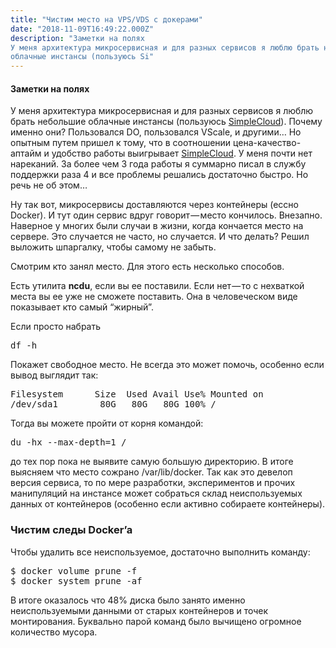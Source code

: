 ```yaml
---
title: "Чистим место на VPS/VDS с докерами"
date: "2018-11-09T16:49:22.000Z"
description: "Заметки на полях
У меня архитектура микросервисная и для разных сервисов я люблю брать небольшие
облачные инстансы (пользуюсь Si"
---
```


<h4>Заметки на полях</h4>
<p>У меня архитектура микросервисная и для разных сервисов я люблю брать небольшие облачные инстансы (пользуюсь <a href="https://simplecloud.ru/start/newhr" target="_blank" rel="noopener noreferrer">SimpleCloud</a>). Почему именно они? Пользовался DO, пользовался VSсale, и другими… Но опытным путем пришел к тому, что в соотношении цена-качество-аптайм и удобство работы выигрывает <a href="https://simplecloud.ru/start/newhr" target="_blank" rel="noopener noreferrer">SimpleCloud</a>. У меня почти нет нареканий. За более чем 3 года работы я суммарно писал в службу поддержки раза 4 и все проблемы решались достаточно быстро. Но речь не об этом…</p>
<p>Ну так вот, микросервисы доставляются через контейнеры (ессно Docker). И тут один сервис вдруг говорит — место кончилось. Внезапно. Наверное у многих были случаи в жизни, когда кончается место на сервере. Это случается не часто, но случается. И что делать? Решил выложить шпаргалку, чтобы самому не забыть.</p>
<p>Смотрим кто занял место. Для этого есть несколько способов.</p>
<p>Есть утилита <strong>ncdu</strong>, если вы ее поставили. Если нет — то с нехваткой места вы ее уже не сможете поставить. Она в человеческом виде показывает кто самый “жирный”.</p>
<p>Если просто набрать</p>
<pre>df -h</pre>
<p>Покажет свободное место. Не всегда это может помочь, особенно если вывод выглядит так:</p>
<pre>Filesystem      Size  Used Avail Use% Mounted on<br>/dev/sda1        80G   80G   80G 100% /</pre>
<p>Тогда вы можете пройти от корня командой:</p>
<pre>du -hx --max-depth=1 /</pre>
<p>до тех пор пока не выявите самую большую директорию. В итоге выясняем что место сожрано /var/lib/docker. Так как это девелоп версия сервиса, то по мере разработки, экспериментов и прочих манипуляций на инстансе может собраться склад неиспользуемых данных от контейнеров (особенно если активно собираете контейнеры).</p>
<h3>Чистим следы Docker’a</h3>
<p>Чтобы удалить все неиспользуемое, достаточно выполнить команду:</p>
<pre>$ docker volume prune -f<br>$ docker system prune -af</pre>
<p>В итоге оказалось что 48% диска было занято именно неиспользуемыми данными от старых контейнеров и точек монтирования. Буквально парой команд было вычищено огромное количество мусора.</p>



